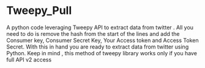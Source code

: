 # Tweepy_Pull
 A python code leveraging Tweepy API to extract data from twitter .
 All you need to do is remove the hash from the start of the lines and add the Consumer key, Consumer Secret Key, Your Access token and Access Token Secret. With this in hand you are ready to extract data from twitter using Python. 
 Keep in mind , this method of tweepy library works only if you have full API v2 access
